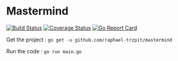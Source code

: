 # Mastermind

[![Build Status](https://travis-ci.org/raphael-trzpit/mastermind.svg?branch=master)](https://travis-ci.org/raphael-trzpit/mastermind)
[![Coverage Status](https://coveralls.io/repos/github/raphael-trzpit/mastermind/badge.svg?branch=master)](https://coveralls.io/github/raphael-trzpit/mastermind?branch=master)
[![Go Report Card](http://goreportcard.com/badge/raphael-trzpit/mastermind)](http:/goreportcard.com/report/raphael-trzpit/mastermind)


Get the project : 
`go get -u github.com/raphael-trzpit/mastermind`

Run the code : 
`go run main.go`